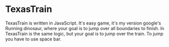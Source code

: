 # TexasTrain

TexasTrain is written in JavaScript. It's easy game, it's my version google's Running dinosaur, 
where your goal is to jump over all boundaries to finish. 
In TexasTrain is the same logic, but your goal is to jump over the train.
To jump you have to use space bar.
